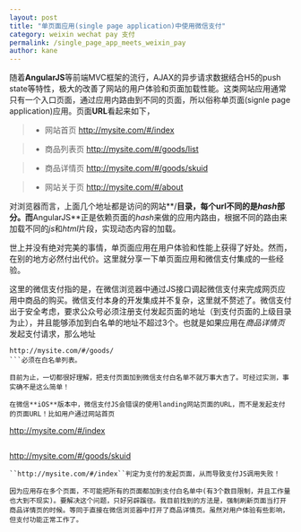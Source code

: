 ```yaml
---
layout: post
title: "单页面应用(single page application)中使用微信支付"
category: weixin wechat pay 支付
permalink: /single_page_app_meets_weixin_pay
author: kane
---
```


随着**AngularJS**等前端MVC框架的流行，AJAX的异步请求数据结合H5的push state等特性，极大的改善了网站的用户体验和页面加载性能。这类网站应用通常只有一个入口页面，通过应用内路由到不同的页面，所以俗称单页面(signle page application)应用。页面**URL**看起来如下，

> * 网站首页
http://mysite.com/#/index

> * 商品列表页
http://mysite.com/#/goods/list

> * 商品详情页
http://mysite.com/#/goods/skuid

> * 网站关于页
http://mysite.com/#/about

对浏览器而言，上面几个地址都是访问的网站**/**目录，每个url不同的是*hash*部分。而**AngularJS**正是依赖页面的*hash*来做的应用内路由，根据不同的路由来加载不同的*js*和*html*片段，实现动态内容的加载。

<!-- more -->

世上并没有绝对完美的事情，单页面应用在用户体验和性能上获得了好处。然而，在别的地方必然付出代价。这里就分享一下单页面应用和微信支付集成的一些经验。

这里的微信支付指的是，在微信浏览器中通过JS接口调起微信支付来完成网页应用中商品的购买。微信支付本身的开发集成并不复杂，这里就不赘述了。微信支付出于安全考虑，要求公众号必须注册支付发起页面的地址（到支付页面的上级目录为止），并且能够添加到白名单的地址不超过3个。也就是如果应用在*商品详情页*发起支付请求，那么地址
```
http://mysite.com/#/goods/
```必须在白名单列表。

目前为止，一切都很好理解，把支付页面加到微信支付白名单不就万事大吉了。可经过实测，事实确不是这么简单！

在微信**iOS**版本中，微信支付JS会错误的使用landing网站页面的URL，而不是发起支付的页面URL！比如用户通过网站首页
```
http://mysite.com/#/index
```进入应用，通过站内链接浏览到了某商品详情页
```
http://mysite.com/#/goods/skuid
```并发起了支付。但微信JS会把landing页面URL
``http://mysite.com/#/index``判定为支付的发起页面，从而导致支付JS调用失败！

因为应用存在多个页面，不可能把所有的页面都加到支付白名单中(有3个数目限制，并且工作量也大到不现实)。要解决这个问题，只好另辟蹊径。我目前找到的方法是，强制刷新页面当打开商品详情页的时候。等同于直接在微信浏览器中打开了商品详情页。虽然对用户体验有些影响，但支付功能正常工作了。
